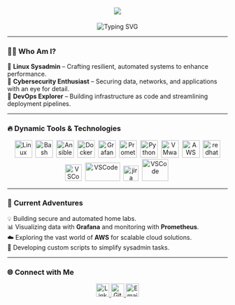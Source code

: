 <div align="center">
  <h1>
    <span style="color: #FFFF00;">
      <img src="https://readme-typing-svg.demolab.com?font=Fira+Code&size=36&duration=2000&pause=30000&color=FFFF00&center=true&vCenter=true&multiline=true&width=800&lines=👋+Hi+I'm+Tahir">
    </span>
  </h1>
  <p>
    <img src="https://readme-typing-svg.demolab.com?font=Fira+Code&size=24&duration=2000&pause=500&color=3fddf08&center=true&vCenter=true&width=600&lines=Linux+Sysadmin+%F0%9F%92%BB;DevOps+Explorer+%F0%9F%94%90;Cybersecurity+Enthusiast+%F0%9F%9A%80;RHCSA+Certified+%F0%9F%94%8D" alt="Typing SVG" />

  </p>
</div>

---

### 🧑‍💻 **Who Am I?**  
💼 **Linux Sysadmin** – Crafting resilient, automated systems to enhance performance.  
🔐 **Cybersecurity Enthusiast** – Securing data, networks, and applications with an eye for detail.  
🚀 **DevOps Explorer** – Building infrastructure as code and streamlining deployment pipelines. 

---

### 🔥 **Dynamic Tools & Technologies**  
<p align="center">
  <img src="https://cdn.jsdelivr.net/gh/devicons/devicon/icons/linux/linux-original.svg" title="Linux" alt="Linux" width="40" height="40"/>&nbsp;
  <img src="https://cdn.jsdelivr.net/gh/devicons/devicon/icons/bash/bash-original.svg" title="Bash" alt="Bash" width="40" height="40"/>&nbsp;
  <img src="https://cdn.jsdelivr.net/gh/devicons/devicon/icons/ansible/ansible-original.svg" title="Ansible" alt="Ansible" width="40" height="40"/>&nbsp;
  <img src="https://cdn.jsdelivr.net/gh/devicons/devicon/icons/docker/docker-original.svg" title="Docker" alt="Docker" width="40" height="40"/>&nbsp;
  <img src="https://cdn.jsdelivr.net/gh/devicons/devicon/icons/grafana/grafana-original.svg" title="Grafana" alt="Grafana" width="40" height="40"/>&nbsp;
  <img src="https://cdn.jsdelivr.net/gh/devicons/devicon/icons/prometheus/prometheus-original.svg" title="Prometheus" alt="Prometheus" width="40" height="40"/>&nbsp;
  <img src="https://cdn.jsdelivr.net/gh/devicons/devicon/icons/python/python-original.svg" title="Python" alt="Python" width="40" height="40"/>&nbsp;
  <img src="https://github.com/user-attachments/assets/09a9e6b7-ec74-4e2e-83fc-954c50b6a240" title="VMware" alt="VMware" width="40" height="40"/>&nbsp;
  <img src="https://cdn.jsdelivr.net/gh/devicons/devicon/icons/amazonwebservices/amazonwebservices-original-wordmark.svg" title="AWS" alt="AWS" width="40" height="40"/>&nbsp;
  <img src="https://github.com/user-attachments/assets/a8e888b5-6c80-41df-a5a8-7dd5be45509a" title="redhat" alt="redhat" width="40" height="40"/>
  <img src="https://cdn.jsdelivr.net/gh/devicons/devicon/icons/visualstudio/visualstudio-original.svg" title="VSCode" alt="VSCode" width="38" height="38"/>&nbsp;
  <img src="https://github.com/user-attachments/assets/dd94f558-201e-4679-99f6-6fa7bd50e029" title="VSCode" alt="VSCode" width="80" height="42"/>&nbsp;
  <img src="https://github.com/user-attachments/assets/ddfea1af-586f-4dcd-9670-d8ce90af6e5b" title="jira" alt="jira" width="35" height="35"/>&nbsp;
  <img src="https://github.com/user-attachments/assets/48ed069c-4b62-4ebc-af81-3d3975b6bae6" title="VSCode" alt="VSCode" width="60" height="50"/>&nbsp;
</p>

---

### 🚀 **Current Adventures**  
💡 Building secure and automated home labs.  
📊 Visualizing data with **Grafana** and monitoring with **Prometheus**.  
☁️ Exploring the vast world of **AWS** for scalable cloud solutions.  
📂 Developing custom scripts to simplify sysadmin tasks.  

---

### 🌐 **Connect with Me**  
<p align="center">
  <a href="https://www.linkedin.com/in/tahirguluzade" target="_blank">
    <img src="https://cdn.jsdelivr.net/gh/devicons/devicon/icons/linkedin/linkedin-original.svg" title="LinkedIn" alt="LinkedIn" width="30" height="30"/>
  </a>
  <a href="https://github.com/tahirguluzade" target="_blank">
    <img src="https://github.com/user-attachments/assets/ccbe9781-3b6c-4a96-bf31-0867f9b3958d" title="GitHub" alt="GitHub" width="30" height="30"/>
  </a>
  <a href="mailto:youremail@example.com" target="_blank">
    <img src="https://github.com/user-attachments/assets/6057af80-ea2e-4136-8caa-3b717e651667" title="Email" alt="Email" width="30" height="30"/>
  </a>
</p>



